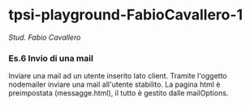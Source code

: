 # tpsi-playground-FabioCavallero-1

_Stud. Fabio Cavallero_

### Es.6 Invio di una mail

Inviare una mail ad un utente inserito lato client. Tramite l'oggetto nodemailer inviare una mail all'utente stabilito. La pagina html è preimpostata (messagge.html), il tutto è gestito dalle mailOptions.